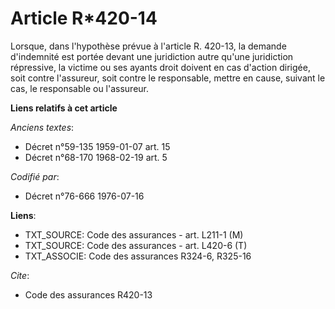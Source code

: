 # Article R*420-14

Lorsque, dans l'hypothèse prévue à l'article R. 420-13, la demande d'indemnité est portée devant une juridiction autre qu'une
juridiction répressive, la victime ou ses ayants droit doivent en cas d'action dirigée, soit contre l'assureur, soit contre
le responsable, mettre en cause, suivant le cas, le responsable ou l'assureur.

**Liens relatifs à cet article**

_Anciens textes_:

  - Décret n°59-135 1959-01-07 art. 15
  - Décret n°68-170 1968-02-19 art. 5

_Codifié par_:

  - Décret n°76-666 1976-07-16

**Liens**:

  - TXT_SOURCE: Code des assurances - art. L211-1 (M)
  - TXT_SOURCE: Code des assurances - art. L420-6 (T)
  - TXT_ASSOCIE: Code des assurances R324-6, R325-16

_Cite_:

  - Code des assurances R420-13
